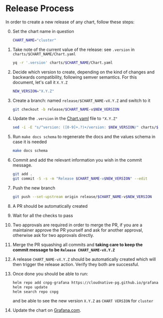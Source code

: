 Release Process
===============

In order to create a new release of any chart, follow these steps:

0. Set the chart name in question
    ```bash
    CHART_NAME="cluster"
    ```

1. Take note of the current value of the release: see `.version` in `charts/$CHART_NAME/Chart.yaml`
    ```bash
    yq -r '.version' charts/$CHART_NAME/Chart.yaml
    ```
2. Decide which version to create, depending on the kind of changes and backwards compatibility, following semver
   semantics. For this document, let's call it `X.Y.Z`
    ```bash
    NEW_VERSION="X.Y.Z"
    ```
3. Create a branch: named `release/$CHART_NAME-vX.Y.Z` and switch to it
    ```bash
    git checkout -b release/$CHART_NAME-v$NEW_VERSION
    ```
4. Update the `.version` in the [Chart.yaml](./charts/$CHART_NAME/Chart.yaml) file to `"X.Y.Z"`
    ```bash
    sed -i -E "s/^version: ([0-9]+.?)+/version: $NEW_VERSION/" charts/$CHART_NAME/Chart.yaml
    ```
5. Run `make docs schema` to regenerate the docs and the values schema in case it is needed
    ```bash
    make docs schema
    ```
6. Commit and add the relevant information you wish in the commit message.
    ```bash
    git add .
    git commit -S -s -m "Release $CHART_NAME-v$NEW_VERSION" --edit
    ```
7. Push the new branch
    ```bash
    git push --set-upstream origin release/$CHART_NAME-v$NEW_VERSION
    ```
8. A PR should be automatically created
9. Wait for all the checks to pass
10. Two approvals are required in order to merge the PR, if you are a
    maintainer approve the PR yourself and ask for another approval, otherwise
    ask for two approvals directly.
11. Merge the PR squashing all commits and **taking care to keep the commit message to be `Release CHART_NAME-vX.Y.Z`**
12. A release `CHART_NAME-vX.Y.Z` should be automatically created which will then trigger the release action.
    Verify they both are successful.
13. Once done you should be able to run:
    ```bash
    helm repo add cnpg-grafana https://cloudnative-pg.github.io/grafana-dashboards
    helm repo update
    helm search repo cnpg
    ```
    and be able to see the new version `X.Y.Z` as `CHART VERSION` for `cluster`
14. Update the chart on [Grafana.com](https://grafana.com/orgs/cloudnativepg/dashboards/20417/edit).
